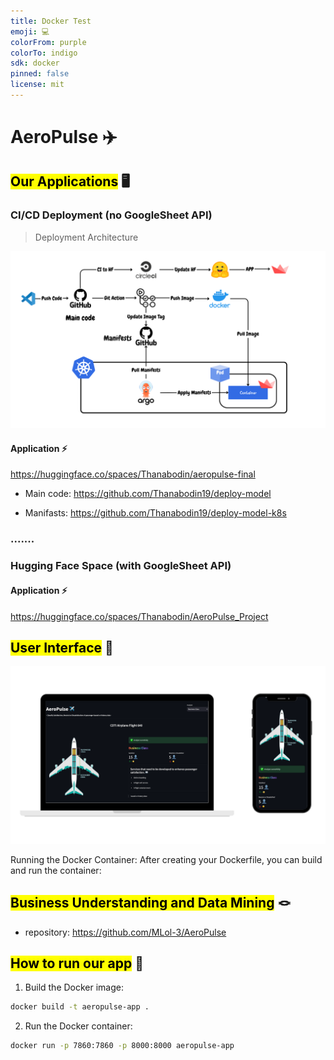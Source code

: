 ```yaml
---
title: Docker Test
emoji: 💻
colorFrom: purple
colorTo: indigo
sdk: docker
pinned: false
license: mit
---
```


# AeroPulse ✈️

## <mark>Our Applications</mark> 🖥️

### CI/CD Deployment (no GoogleSheet API)

> Deployment Architecture

![architecture](./assets/AeroPulseArchitecture.png)

#### Application ⚡️

https://huggingface.co/spaces/Thanabodin/aeropulse-final

- Main code: https://github.com/Thanabodin19/deploy-model 

- Manifasts: https://github.com/Thanabodin19/deploy-model-k8s 

### .......

### Hugging Face Space (with GoogleSheet API)

#### Application ⚡️
https://huggingface.co/spaces/Thanabodin/AeroPulse_Project

## <mark>User Interface</mark> 💄
![ui](./assets/UI.png)

Running the Docker Container:
After creating your Dockerfile, you can build and run the container:

## <mark>Business Understanding and Data Mining</mark> 🪢
- repository: https://github.com/MLol-3/AeroPulse

## <mark>How to run our app</mark> 🐳

1. Build the Docker image:

```bash
docker build -t aeropulse-app .
```

2. Run the Docker container:

```bash
docker run -p 7860:7860 -p 8000:8000 aeropulse-app
```

